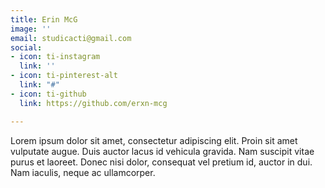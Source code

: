 ```yaml
---
title: Erin McG
image: ''
email: studicacti@gmail.com
social:
- icon: ti-instagram
  link: ''
- icon: ti-pinterest-alt
  link: "#"
- icon: ti-github
  link: https://github.com/erxn-mcg

---
```

Lorem ipsum dolor sit amet, consectetur adipiscing elit. Proin sit amet vulputate augue. Duis auctor lacus id vehicula gravida. Nam suscipit vitae purus et laoreet.
Donec nisi dolor, consequat vel pretium id, auctor in dui. Nam iaculis, neque ac ullamcorper.